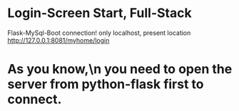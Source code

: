 # Login-Screen Start, Full-Stack

Flask-MySql-Boot connection!
only localhost, present location http://127.0.0.1:8081/myhome/login
# As you know,\n you need to open the server from python-flask first to connect.
